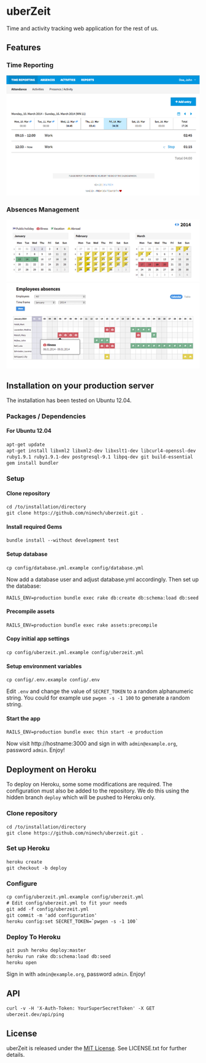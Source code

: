 # uberZeit

Time and activity tracking web application for the rest of us.

## Features

### Time Reporting

![Time Reporting](doc/images/time_reporting.png)

### Absences Management

![Absences Personal](doc/images/absences_personal.png)
![Absences Employees](doc/images/absences_employees.png)


## Installation on your production server

The installation has been tested on Ubuntu 12.04.

### Packages / Dependencies

#### For Ubuntu 12.04

    apt-get update
    apt-get install libxml2 libxml2-dev libxslt1-dev libcurl4-openssl-dev ruby1.9.1 ruby1.9.1-dev postgresql-9.1 libpq-dev git build-essential
    gem install bundler


### Setup

#### Clone repository

    cd /to/installation/directory
    git clone https://github.com/ninech/uberzeit.git .

#### Install required Gems

    bundle install --without development test

#### Setup database

    cp config/database.yml.example config/database.yml

Now add a database user and adjust database.yml accordingly.
Then set up the database:

    RAILS_ENV=production bundle exec rake db:create db:schema:load db:seed


#### Precompile assets

    RAILS_ENV=production bundle exec rake assets:precompile


#### Copy initial app settings

    cp config/uberzeit.yml.example config/uberzeit.yml


#### Setup environment variables

    cp config/.env.example config/.env

Edit `.env` and change the value of `SECRET_TOKEN` to a random alphanumeric string.
You could for example use `pwgen -s -1 100` to generate a random string.

#### Start the app

    RAILS_ENV=production bundle exec thin start -e production

Now visit http://hostname:3000 and sign in with `admin@example.org`, password `admin`. Enjoy!


## Deployment on Heroku

To deploy on Heroku, some some modifications are required. The configuration
must also be added to the repository.
We do this using the hidden branch `deploy` which will be pushed to Heroku only.

### Clone repository

    cd /to/installation/directory
    git clone https://github.com/ninech/uberzeit.git .

### Set up Heroku

    heroku create
    git checkout -b deploy

### Configure

    cp config/uberzeit.yml.example config/uberzeit.yml
    # Edit config/uberzeit.yml to fit your needs
    git add -f config/uberzeit.yml
    git commit -m 'add configuration'
    heroku config:set SECRET_TOKEN=`pwgen -s -1 100`

### Deploy To Heroku

    git push heroku deploy:master
    heroku run rake db:schema:load db:seed
    heroku open

Sign in with `admin@example.org`, password `admin`. Enjoy!

## API

    curl -v -H 'X-Auth-Token: YourSuperSecretToken' -X GET uberzeit.dev/api/ping

## License

uberZeit is released under the [MIT License](http://www.opensource.org/licenses/MIT). See LICENSE.txt for further details.
